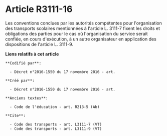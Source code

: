 # Article R3111-16

Les conventions conclues par les autorités compétentes pour l'organisation des transports scolaires mentionnées à l'article
L. 3111-7 fixent les droits et obligations des parties pour le cas où l'organisation du service serait confiée, en cours
d'exécution, à un autre organisateur en application des dispositions de l'article L. 3111-9.

**Liens relatifs à cet article**

	**Codifié par**:

	  - Décret n°2016-1550 du 17 novembre 2016 - art.

	**Créé par**:

	  - Décret n°2016-1550 du 17 novembre 2016 - art.

	**Anciens textes**:

	  - Code de l'éducation - art. R213-5 (Ab)

	**Cite**:

	  - Code des transports - art. L3111-7 (VT)
	  - Code des transports - art. L3111-9 (VT)
